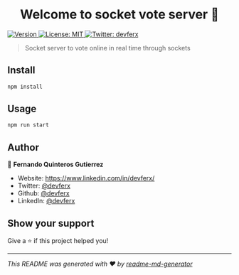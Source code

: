 <h1 align="center">Welcome to socket vote server 👋</h1>
<p>
  <a href="https://www.npmjs.com/package/socket vote server" target="_blank">
    <img alt="Version" src="https://img.shields.io/npm/v/socket vote server.svg">
  </a>
  <a href="#" target="_blank">
    <img alt="License: MIT" src="https://img.shields.io/badge/License-MIT-yellow.svg" />
  </a>
  <a href="https://twitter.com/devferx" target="_blank">
    <img alt="Twitter: devferx" src="https://img.shields.io/twitter/follow/devferx.svg?style=social" />
  </a>
</p>

> Socket server to vote online in real time through sockets

## Install

```sh
npm install
```

## Usage

```sh
npm run start
```

## Author

👤 **Fernando Quinteros Gutierrez**

* Website: https://www.linkedin.com/in/devferx/
* Twitter: [@devferx](https://twitter.com/devferx)
* Github: [@devferx](https://github.com/devferx)
* LinkedIn: [@devferx](https://linkedin.com/in/devferx)

## Show your support

Give a ⭐️ if this project helped you!

***
_This README was generated with ❤️ by [readme-md-generator](https://github.com/kefranabg/readme-md-generator)_